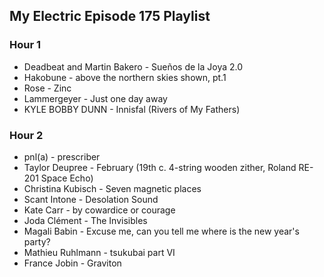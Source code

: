 ## My Electric Episode 175 Playlist

### Hour 1
* Deadbeat and Martin Bakero - Sueños de la Joya 2.0
* Hakobune - above the northern skies shown, pt.1
* Rose - Zinc
* Lammergeyer - Just one day away
* KYLE BOBBY DUNN - Innisfal (Rivers of My Fathers)

### Hour 2
* pnl(a) - prescriber
* Taylor Deupree - February (19th c. 4-string wooden zither, Roland RE-201 Space Echo)
* Christina Kubisch - Seven magnetic places
* Scant Intone - Desolation Sound
* Kate Carr - by cowardice or courage
* Joda Clément - The Invisibles
* Magali Babin - Excuse me, can you tell me where is the new year's party?
* Mathieu Ruhlmann  - tsukubai part VI
* France Jobin - Graviton
